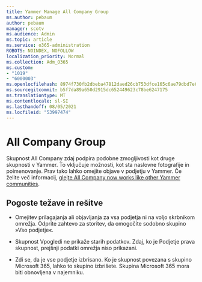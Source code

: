 ```yaml
---
title: Yammer Manage All Company Group
ms.author: pebaum
author: pebaum
manager: scotv
ms.audience: Admin
ms.topic: article
ms.service: o365-administration
ROBOTS: NOINDEX, NOFOLLOW
localization_priority: Normal
ms.collection: Adm_O365
ms.custom:
- "1019"
- "6000003"
ms.openlocfilehash: 8974f730fb2dbeba47812daed26cb753dfce165c6ae79dbd7e630e6f195b278a
ms.sourcegitcommit: b5f7da89a650d2915dc652449623c78be6247175
ms.translationtype: MT
ms.contentlocale: sl-SI
ms.lasthandoff: 08/05/2021
ms.locfileid: "53997474"
---
```

# <a name="all-company-group"></a>All Company Group

Skupnost All Company zdaj podpira podobne zmogljivosti kot druge skupnosti v Yammer. To vključuje možnosti, kot sta naslovne fotografije in poimenovanje. Prav tako lahko omejite objave v podjetju v Yammer. Če želite več informacij, [glejte All Company now works like other Yammer communities](https://docs.microsoft.com/yammer/manage-yammer-groups/yammer-all-company-yammer-community).

## <a name="common-issues-and-solutions"></a>Pogoste težave in rešitve

- Omejitev prilagajanja ali objavljanja za vsa podjetja ni na voljo skrbnikom omrežja. Odprite zahtevo za storitev, da omogočite sodobno skupino »Vso podjetje«.

- Skupnost Vpogledi ne prikaže starih podatkov. Zdaj, ko je Podjetje prava skupnost, prejšnji podatki omrežja niso prikazani.

- Zdi se, da je vse podjetje izbrisano. Ko je skupnost povezana s skupino Microsoft 365, lahko to skupino izbrišete. Skupina Microsoft 365 mora biti obnovljena v najemniku.

